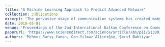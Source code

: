 ```yaml
---
title: "A Machine Learning Approach to Predict Advanced Malware"
collection: publications
excerpt: 'The pervasive usage of communication systems has created many different networks with huge connectivity options for entities and services on the Internet. The options have been powered with new computing technologies that have advanced existing malware and have created new malware more than ever. The new malware has extremely different properties and it uses many stealthy methods to hide its traces during an attack. Therefore, it is impossible to detect the new malware, which we called advanced malware, with existing anti-malware systems and prevent the attacks accordingly. In this paper, we extract distinctive features of advanced malware to predict the type of malware. We present a novel machine learning approach to predict the type of malware. We also experimentally analyze malware to show correlations among features that may be used to predict advanced malware. The analyses results show that correlations among the distinguishing properties will be used to predict the type of malware.'
date: 2018-05-01
venue: 'Proceedings of the 2nd International Balkan Conference on Communications and Networking (BalkanCom)'
paperurl: 'https://www.sciencedirect.com/science/article/abs/pii/S138912861831082X'
authors: 'Mehmet Barış Yaman, Can Yılmaz Altıniğne, Şerif Bahtiyar'
---
```


